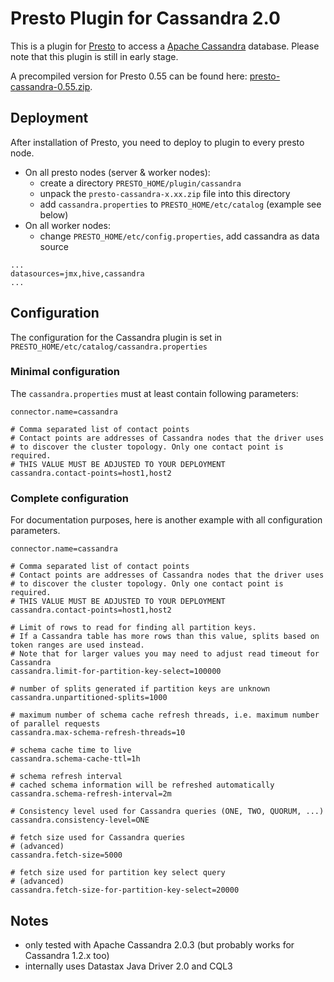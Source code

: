 # Presto Plugin for Cassandra 2.0

This is a plugin for [Presto](http://prestodb.io/) to access a [Apache Cassandra](http://cassandra.apache.org) database.
Please note that this plugin is still in early stage.

A precompiled version for Presto 0.55 can be found here: [presto-cassandra-0.55.zip](https://drive.google.com/file/d/0B_erXJlLdLcCaTlDSFRnUEJzVlE/edit?usp=sharing).

## Deployment
After installation of Presto, you need to deploy to plugin to every presto node.

- On all presto nodes (server & worker nodes):
  - create a directory `PRESTO_HOME/plugin/cassandra`
  - unpack the `presto-cassandra-x.xx.zip` file into this directory
  - add `cassandra.properties` to `PRESTO_HOME/etc/catalog` (example see below)
- On all worker nodes:
  - change `PRESTO_HOME/etc/config.properties`, add cassandra as data source

```
...
datasources=jmx,hive,cassandra
...
```

## Configuration
The configuration for the Cassandra plugin is set in `PRESTO_HOME/etc/catalog/cassandra.properties`

### Minimal configuration
The `cassandra.properties` must at least contain following parameters:
```
connector.name=cassandra

# Comma separated list of contact points
# Contact points are addresses of Cassandra nodes that the driver uses 
# to discover the cluster topology. Only one contact point is required.
# THIS VALUE MUST BE ADJUSTED TO YOUR DEPLOYMENT
cassandra.contact-points=host1,host2
```

### Complete configuration
For documentation purposes, here is another example with all configuration parameters.

```
connector.name=cassandra

# Comma separated list of contact points
# Contact points are addresses of Cassandra nodes that the driver uses 
# to discover the cluster topology. Only one contact point is required.
# THIS VALUE MUST BE ADJUSTED TO YOUR DEPLOYMENT
cassandra.contact-points=host1,host2

# Limit of rows to read for finding all partition keys.
# If a Cassandra table has more rows than this value, splits based on token ranges are used instead.
# Note that for larger values you may need to adjust read timeout for Cassandra 
cassandra.limit-for-partition-key-select=100000

# number of splits generated if partition keys are unknown
cassandra.unpartitioned-splits=1000

# maximum number of schema cache refresh threads, i.e. maximum number of parallel requests
cassandra.max-schema-refresh-threads=10

# schema cache time to live
cassandra.schema-cache-ttl=1h

# schema refresh interval
# cached schema information will be refreshed automatically
cassandra.schema-refresh-interval=2m

# Consistency level used for Cassandra queries (ONE, TWO, QUORUM, ...)
cassandra.consistency-level=ONE

# fetch size used for Cassandra queries
# (advanced)
cassandra.fetch-size=5000      

# fetch size used for partition key select query
# (advanced)
cassandra.fetch-size-for-partition-key-select=20000

```

## Notes
- only tested with Apache Cassandra 2.0.3 (but probably works for Cassandra 1.2.x too)
- internally uses Datastax Java Driver 2.0 and CQL3
